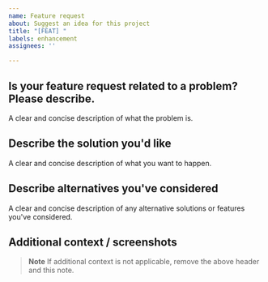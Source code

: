 ```yaml
---
name: Feature request
about: Suggest an idea for this project
title: "[FEAT] "
labels: enhancement
assignees: ''

---
```


## Is your feature request related to a problem? Please describe.

A clear and concise description of what the problem is.

## Describe the solution you'd like

A clear and concise description of what you want to happen.

## Describe alternatives you've considered

A clear and concise description of any alternative solutions or features you've considered.

## Additional context / screenshots

> **Note** If additional context is not applicable, remove the above header and this note.
